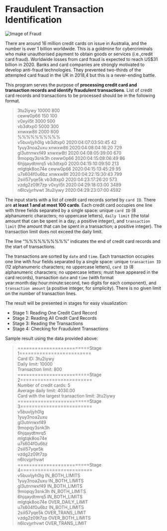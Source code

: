 # Fraudulent Transaction Identification

![Image of Fraud](https://github.com/olivertan1999/fraudulent_transaction_identification/blob/master/Fraud-cash.jpg)

There are around 16 million credit cards on issue in Australia, and the number is over 1 billion worldwide. This is a goldmine for cybercriminals who make unauthorised payment to obtain goods or services (i.e.,credit card fraud). Worldwide losses from card fraud is expected to reach US$31 billion in 2020. Banks and card companies are strongly motivated to develop anti-fraud technologies. They prevented two-thirds of the attempted card fraud in the UK in 2018,4 but this is a never-ending battle.

This program serves the purpose of **processing credit card and transaction records and identify fraudulent transactions**. List of credit card records and transactions to be processed should be in the following format.

> 3tu2iywy 10000 800<br/> 
ceww0p66 150 100<br/>
v0xyil5t 3000 500<br/>
vb3dtxp0 5000 300<br/>
xnwxw8tl 2000 800<br/>
%%%%%%%%%%<br/>
v5buvljyh0lg vb3dtxp0 2020:04:07:03:50:45 42<br/>
1yuy3noa2uxu xnwxw8tl 2020:04:08:04:16:20 729<br/>
gl3utnnwxf49 xnwxw8tl 2020:04:08:05:39:00 670<br/>
9mopqy3snk3h ceww0p66 2020:04:15:08:06:49 86<br/>
6hjqaydtmrq5 vb3dtxp0 2020:04:15:10:09:50 213<br/>
mlgtqk8oo74e ceww0p66 2020:04:15:13:45:29 95<br/>
u7s604f0u6bz xnwxw8tl 2020:04:22:15:30:43 799<br/>
2siil57yqe5k vb3dtxp0 2020:04:23:17:26:20 573<br/>
vzdg2z09t7zp v0xyil5t 2020:04:29:18:03:00 3489<br/>
n6lcvjyrhvwt 3tu2iywy 2020:04:29:23:07:00 4592<br/>

The input starts with a list of credit card records sorted by `card ID`. There are **at least 1 and at most 100 cards**. Each credit card occupies one line with three fields separated by a single space: unique `card ID` (8 alphanumeric characters; no uppercase letters), `daily limit` (the total amount that can be spent in a day; a positive integer), and `transaction limit` (the amount that can be spent in a transaction; a positive integer). The transaction limit does not exceed the daily limit.

The line “%%%%%%%%%%” indicates the end of credit card records and the start of transactions.

The transactions are sorted by `date` and `time`. Each transaction occupies one line with four fields separated by a single space: unique `transaction ID` (12 alphanumeric characters; no uppercase letters), `card ID` (8 alphanumeric characters; no uppercase letters; must have appeared in the card records), transaction `date` and `time` (with format year:month:day:hour:minute:second, two digits for each component), and `transaction amount` (a positive integer, for simplicity). There is no given limit on the number of transaction lines.

The result will be presented in stages for easy visualization: 
- Stage 1: Reading One Credit Card Record
- Stage 2: Reading All Credit Card Records
- Stage 3: Reading the Transactions
- Stage 4: Checking for Fraudulent Transactions

Sample result using the data provided above:
> =========================Stage 1=========================<br/>
Card ID: 3tu2iywy<br/>
Daily limit: 10000<br/>
Transaction limit: 800<br/>
>=========================Stage 2=========================<br/>
Number of credit cards: 5<br/>
Average daily limit: 4030.00<br/>
Card with the largest transaction limit: 3tu2iywy<br/>
>=========================Stage 3=========================<br/>
v5buvljyh0lg<br/>
1yuy3noa2uxu<br/>
gl3utnnwxf49<br/>
9mopqy3snk3h<br/>
6hjqaydtmrq5<br/>
mlgtqk8oo74e<br/>
u7s604f0u6bz<br/>
2siil57yqe5k<br/>
vzdg2z09t7zp<br/>
n6lcvjyrhvwt<br/>
>=========================Stage 4=========================<br/>
v5buvljyh0lg             IN_BOTH_LIMITS<br/>
1yuy3noa2uxu             IN_BOTH_LIMITS<br/>
gl3utnnwxf49             IN_BOTH_LIMITS<br/>
9mopqy3snk3h             IN_BOTH_LIMITS<br/>
6hjqaydtmrq5             IN_BOTH_LIMITS<br/>
mlgtqk8oo74e             OVER_DAILY_LIMIT<br/>
u7s604f0u6bz             IN_BOTH_LIMITS<br/>
2siil57yqe5k             OVER_TRANS_LIMIT<br/>
vzdg2z09t7zp             OVER_BOTH_LIMITS<br/>
n6lcvjyrhvwt             OVER_TRANS_LIMIT<br/>
